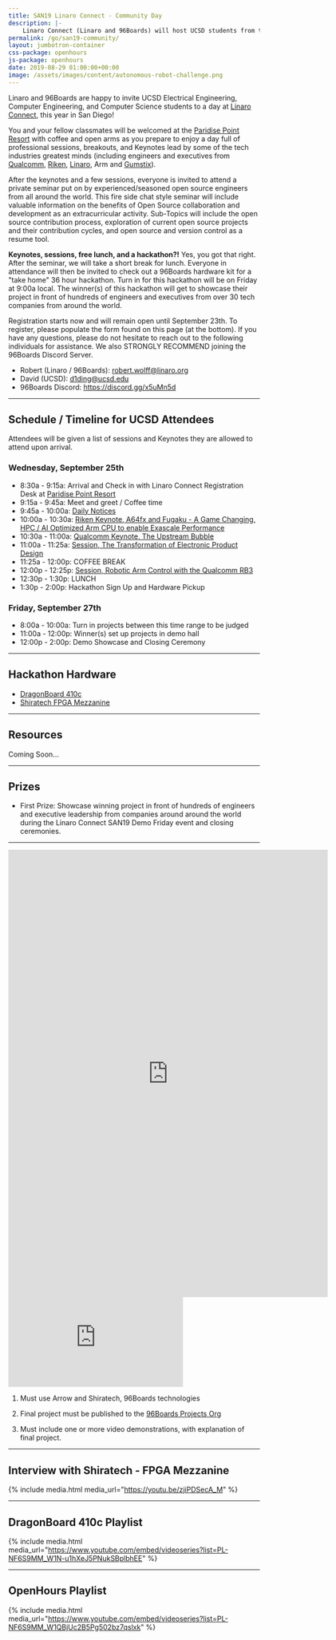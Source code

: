 ```yaml
---
title: SAN19 Linaro Connect - Community Day
description: |-
    Linaro Connect (Linaro and 96Boards) will host UCSD students from the Electrical Engineering, Computer Engineering and Computer Science programs for a day packed full professions sessions, keynotes, a private seminar, lunch and a hackathon!
permalink: /go/san19-community/
layout: jumbotron-container
css-package: openhours
js-package: openhours
date: 2019-08-29 01:00:00+00:00
image: /assets/images/content/autonomous-robot-challenge.png
---
```


<div class="col-md-6" markdown="1">

Linaro and 96Boards are happy to invite UCSD Electrical Engineering, Computer Engineering, and Computer Science students to a day at [Linaro Connect](https://connect.linaro.org/), this year in San Diego!

You and your fellow classmates will be welcomed at the [Paridise Point Resort](https://paradisepoint.com/resort/) with coffee and open arms as you prepare to enjoy a day full of professional sessions, breakouts, and Keynotes lead by some of the tech industries greatest minds (including engineers and executives from [Qualcomm](https://sched.co/SwpZ), [Riken](https://sched.co/Sufi), [Linaro](https://sched.co/Sud6), Arm and [Gumstix](https://sched.co/Sucu)).

After the keynotes and a few sessions, everyone is invited to attend a private seminar put on by experienced/seasoned open source engineers from all around the world. This fire side chat style seminar will include valuable information on the benefits of Open Source collaboration and development as an extracurricular activity. Sub-Topics will include the open source contribution process, exploration of current open source projects and their contribution cycles, and open source and version control as a resume tool.

**Keynotes, sessions, free lunch, and a hackathon?!** Yes, you got that right. After the seminar, we will take a short break for lunch. Everyone in attendance will then be invited to check out a 96Boards hardware kit for a "take home" 36 hour hackathon. Turn in for this hackathon will be on Friday at 9:00a local. The winner(s) of this hackathon will get to showcase their project in front of hundreds of engineers and executives from over 30 tech companies from around the world.

Registration starts now and will remain open until September 23th. To register, please populate the form found on this page (at the bottom). If you have any questions, please do not hesitate to reach out to the following individuals for assistance. We also STRONGLY RECOMMEND joining the 96Boards Discord Server.

- Robert (Linaro / 96Boards): robert.wolff@linaro.org
- David (UCSD): d1ding@ucsd.edu 
- 96Boards Discord: https://discord.gg/x5uMn5d

***

## Schedule / Timeline for UCSD Attendees

Attendees will be given a list of sessions and Keynotes they are allowed to attend upon arrival. 

### Wednesday, September 25th

- 8:30a - 9:15a: Arrival and Check in with Linaro Connect Registration Desk at [Paridise Point Resort](https://paradisepoint.com/resort/)
- 9:15a - 9:45a: Meet and greet / Coffee time
- 9:45a - 10:00a: [Daily Notices](https://sched.co/UFLA)
- 10:00a - 10:30a: [Riken Keynote, A64fx and Fugaku - A Game Changing, HPC / AI Optimized Arm CPU to enable Exascale Performance](https://sched.co/Sufi)
- 10:30a - 11:00a: [Qualcomm Keynote, The Upstream Bubble](https://sched.co/SwpZ)
- 11:00a - 11:25a: [Session, The Transformation of Electronic Product Design](https://sched.co/Sucu)
- 11:25a - 12:00p: COFFEE BREAK
- 12:00p - 12:25p: [Session, Robotic Arm Control with the Qualcomm RB3](https://sched.co/Sud6)
- 12:30p - 1:30p: LUNCH
- 1:30p - 2:00p: Hackathon Sign Up and Hardware Pickup

### Friday, September 27th

- 8:00a - 10:00a: Turn in projects between this time range to be judged
- 11:00a - 12:00p: Winner(s) set up projects in demo hall
- 12:00p - 2:00p: Demo Showcase and Closing Ceremony

***

## Hackathon Hardware

- [DragonBoard 410c](https://www.96boards.org/product/dragonboard410c/)
- [Shiratech FPGA Mezzanine](https://www.96boards.org/product/shiratech-fpga/)

***

## Resources

Coming Soon...

***

## Prizes

- First Prize: Showcase winning project in front of hundreds of engineers and executive leadership from companies around around the world during the Linaro Connect SAN19 Demo Friday event and closing ceremonies.

***

<iframe src="https://forms.gle/bM7GABY2Gp4VF31t7" width="640" height="897" frameborder="0" marginheight="0" marginwidth="0">Loading...</iframe>

</div>
<div class="col-md-6">
<div class="openhours-panel" markdown="1" id="openhours-panel">

<iframe width="350" height="180" src="https://w2.countingdownto.com/2265092" frameborder="0"></iframe>

1) Must use Arrow and Shiratech, 96Boards technologies

2) Final project must be published to the [96Boards Projects Org](https://github.com/96boards-projects)

3) Must include one or more video demonstrations, with explanation of final project.

***

## Interview with Shiratech - FPGA Mezzanine

{% include media.html media_url="https://youtu.be/zjiPDSecA_M" %}

***

## DragonBoard 410c Playlist

{% include media.html media_url="https://www.youtube.com/embed/videoseries?list=PL-NF6S9MM_W1N-u1hXeJ5PNukSBplbhEE" %}

***

## OpenHours Playlist

{% include media.html media_url="https://www.youtube.com/embed/videoseries?list=PL-NF6S9MM_W1QBjUc2B5Pg502bz7qslxk" %}

</div>
</div>
